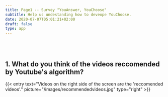 ```yaml
---
title: Page1 -- Survey "YouAnswer, YouChoose"
subtitle: Help us undestanding how to deveope YouChoose.
date: 2020-07-07T05:01:21+02:00
draft: false
type: app
---
```


<br>
<br>

<h2>1. What do you think of the videos reccomended by Youtube's algorithm?</h2>
{{< entry 
    text="Videos on the right side of the screen are the 'reccomended videos'." 
    picture="/images/recommendedvideos.jpg" 
    type="right" 
>}}


<div id="main"></div>
<script src="/js/generated/questions.js"></script>
<!-- this load the mUI webapp -->
